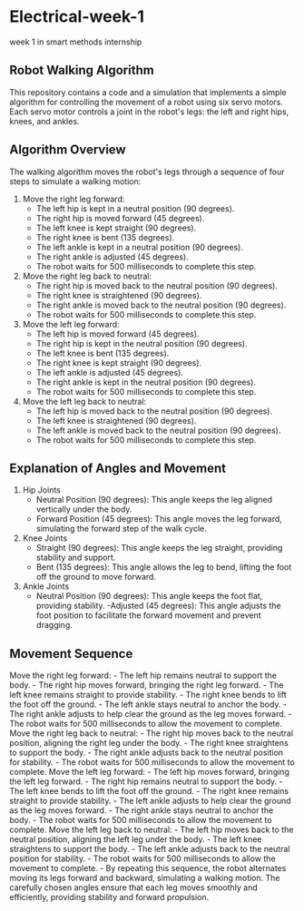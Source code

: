 # Electrical-week-1
week 1 in smart methods internship 


## Robot Walking Algorithm
This repository contains a code and a simulation that implements a simple algorithm for controlling the movement of a robot using six servo motors. Each servo motor controls a joint in the robot's legs: the left and right hips, knees, and ankles.

## Algorithm Overview
The walking algorithm moves the robot's legs through a sequence of four steps to simulate a walking motion:
1. Move the right leg forward:
   - The left hip is kept in a neutral position (90 degrees).
   - The right hip is moved forward (45 degrees).
   - The left knee is kept straight (90 degrees).
   - The right knee is bent (135 degrees).
   - The left ankle is kept in a neutral position (90 degrees).
   - The right ankle is adjusted (45 degrees).
   - The robot waits for 500 milliseconds to complete this step.
2. Move the right leg back to neutral:
   - The right hip is moved back to the neutral position (90 degrees).
   - The right knee is straightened (90 degrees).
   - The right ankle is moved back to the neutral position (90 degrees).
   - The robot waits for 500 milliseconds to complete this step.
3. Move the left leg forward:
   - The left hip is moved forward (45 degrees).
   - The right hip is kept in the neutral position (90 degrees).
   - The left knee is bent (135 degrees).
   - The right knee is kept straight (90 degrees).
   - The left ankle is adjusted (45 degrees).
   - The right ankle is kept in the neutral position (90 degrees).
   - The robot waits for 500 milliseconds to complete this step.
4. Move the left leg back to neutral:
   - The left hip is moved back to the neutral position (90 degrees).
   - The left knee is straightened (90 degrees).
   - The left ankle is moved back to the neutral position (90 degrees).
   - The robot waits for 500 milliseconds to complete this step.

## Explanation of Angles and Movement
1.	Hip Joints
    - Neutral Position (90 degrees): This angle keeps the leg aligned vertically under the body.
    - Forward Position (45 degrees): This angle moves the leg forward, simulating the forward step of the walk cycle.
2.	Knee Joints
    - Straight (90 degrees): This angle keeps the leg straight, providing stability and support.
    - Bent (135 degrees): This angle allows the leg to bend, lifting the foot off the ground to move forward.
3.	Ankle Joints
    - Neutral Position (90 degrees): This angle keeps the foot flat, providing stability.
    -Adjusted (45 degrees): This angle adjusts the foot position to facilitate the forward movement and prevent dragging.

## Movement Sequence
Move the right leg forward:
    - The left hip remains neutral to support the body.
    - The right hip moves forward, bringing the right leg forward.
    - The left knee remains straight to provide stability.
    - The right knee bends to lift the foot off the ground.
    - The left ankle stays neutral to anchor the body.
    - The right ankle adjusts to help clear the ground as the leg moves forward.
    - The robot waits for 500 milliseconds to allow the movement to complete.
Move the right leg back to neutral:
    - The right hip moves back to the neutral position, aligning the right leg under the body.
    - The right knee straightens to support the body.
    - The right ankle adjusts back to the neutral position for stability.
    - The robot waits for 500 milliseconds to allow the movement to complete.
Move the left leg forward:
    - The left hip moves forward, bringing the left leg forward.
    - The right hip remains neutral to support the body.
    - The left knee bends to lift the foot off the ground.
    - The right knee remains straight to provide stability.
    - The left ankle adjusts to help clear the ground as the leg moves forward.
    - The right ankle stays neutral to anchor the body.
    - The robot waits for 500 milliseconds to allow the movement to complete.
Move the left leg back to neutral:
    - The left hip moves back to the neutral position, aligning the left leg under the body.
    - The left knee straightens to support the body.
    - The left ankle adjusts back to the neutral position for stability.
    - The robot waits for 500 milliseconds to allow the movement to complete.
    - By repeating this sequence, the robot alternates moving its legs forward and backward, simulating a walking motion. The carefully chosen angles ensure that each leg moves smoothly and efficiently, providing stability and forward propulsion.
